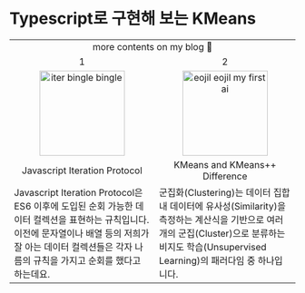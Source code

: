 # Typescript로 구현해 보는 KMeans

<table>
  <tbody>
    <tr>
      <td align="center" colspan="2">more contents on my blog 🍩</td>
    </tr>
    <tr>
      <td align="center">
        1
      </td>
      <td align="center">
        2
      </td>
    </tr>
    <tr>
      <td align="center">
        <img src="https://github.com/formegusto/kmeans-ts/assets/52296323/8e757bce-315e-4868-a2d6-3fbdd606848d" alt="iter bingle bingle" width="150px" height="150px"/>
      </td>
      <td align="center">
        <img src="https://github.com/formegusto/kmeans-ts/assets/52296323/2afee5d7-659e-435b-a711-e31624fec844" alt="eojil eojil my first ai" width="150px" height="150px"/>
      </td>
    </tr>
    <tr>
      <td align="center">Javascript Iteration Protocol</td>
      <td align="center">KMeans and KMeans++ Difference</td>
    </tr>
    <tr>
      <td>Javascript Iteration Protocol은 ES6 이후에 도입된 순회 가능한 데이터 컬렉션을 표현하는 규칙입니다. 이전에 문자열이나 배열 등의 저희가 잘 아는 데이터 컬렉션들은 각자 나름의 규칙을 가지고 순회를 했다고 하는데요.</td>
      <td>군집화(Clustering)는 데이터 집합 내 데이터에 유사성(Similarity)을 측정하는 계산식을 기반으로 여러 개의 군집(Cluster)으로 분류하는 비지도 학습(Unsupervised Learning)의 패러다임 중 하나입니다.</td>
    </tr>
  </tbody>
</table>
